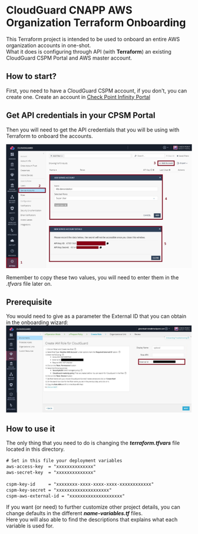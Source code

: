 # CloudGuard CNAPP AWS Organization Terraform Onboarding
This Terraform project is intended to be used to onboard an entire AWS organization accounts in one-shot.     
What it does is configuring through API (with **Terraform**) an existing CloudGuard CSPM Portal and AWS master account.      
 
## How to start?
First, you need to have a CloudGuard CSPM account, if you don't, you can create one.
Create an account in [Check Point Infinity Portal](https://portal.checkpoint.com/create-account)

## Get API credentials in your CPSM Portal
Then you will need to get the API credentials that you will be using with Terraform to onboard the accounts.

![Architectural Design](/zimages/create-cpsm-serviceaccount.jpg)

Remember to copy these two values, you will need to enter them in the *.tfvars* file later on.

## Prerequisite
You would need to give as a parameter the External ID that you can obtain in the onboarding wizard:
![AWS External ID](/zimages/aws-external-id.jpg)

## How to use it
The only thing that you need to do is changing the __*terraform.tfvars*__ file located in this directory.

```hcl
# Set in this file your deployment variables
aws-access-key  = "xxxxxxxxxxxxxx"
aws-secret-key  = "xxxxxxxxxxxxxx"

cspm-key-id     = "xxxxxxxx-xxxx-xxxx-xxxx-xxxxxxxxxxxx"
cspm-key-secret = "xxxxxxxxxxxxxxxxxxxx"
cspm-aws-external-id = "xxxxxxxxxxxxxxxxxxxx"
```
If you want (or need) to further customize other project details, you can change defaults in the different __*name-variables.tf*__ files.   
Here you will also able to find the descriptions that explains what each variable is used for.